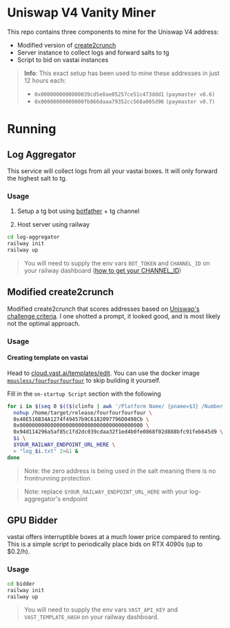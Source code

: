 # Uniswap V4 Vanity Miner

This repo contains three components to mine for the Uniswap V4 address:
- Modified version of [create2crunch](https://github.com/0age/create2crunch)
- Server instance to collect logs and forward salts to tg
- Script to bid on vastai instances

> **Info**: This exact setup has been used to mine these addresses in just 12 hours each:
> - `0x0000000000000039cd5e8ae05257ce51c473ddd1` `(paymaster v0.6)`
> - `0x00000000000000fb866daaa79352cc568a005d96` `(paymaster v0.7)`

# Running

## Log Aggregator

This service will collect logs from all your vastai boxes. It will only forward the highest salt to tg.

### Usage

1. Setup a tg bot using [botfather](t.me/botfather) + tg channel

2. Host server using railway
```bash
cd log-aggregator
railway init
railway up
```
> You will need to supply the env vars `BOT_TOKEN` and `CHANNEL_ID` on your railway dashboard ([how to get your CHANNEL_ID](https://stackoverflow.com/questions/33858927/how-to-obtain-the-chat-id-of-a-private-telegram-channel))


## Modified create2crunch

Modified create2crunch that scores addresses based on [Uniswap's challenge criteria](https://github.com/Uniswap/v4-periphery/blob/3f295d8435e4f776ea2daeb96ce1bc6d63f33fc7/src/libraries/VanityAddressLib.sol#L16-L22). I one shotted a prompt, it looked good, and is most likely not the optimal approach.

### Usage

#### Creating template on vastai

Head to [cloud.vast.ai/templates/edit](https://cloud.vast.ai/templates/edit). You can use the docker image [`mousless/fourfourfourfour`](https://hub.docker.com/repository/docker/mousless/fourfourfourfour/general) to skip building it yourself.

Fill in the `on-startup Script` section with the following
```bash
for i in $(seq 0 $(($(clinfo | awk '/Platform Name/ {pname=$3} /Number of devices/ {if (pname ~ /NVIDIA/) {print $4}}') - 1))); do
  nohup /home/target/release/fourfourfourfour \
  0x48E516B34A1274f49457b9C6182097796D0498Cb \
  0x0000000000000000000000000000000000000000 \
  0x94d114296a5af85c1fd2dc039cdaa32f1ed4b0fe0868f02d888bfc91feb645d9 \
  $i \
  $YOUR_RAILWAY_ENDPOINT_URL_HERE \
  > "log_$i.txt" 2>&1 &
done
```
> Note: the zero address is being used in the salt meaning there is no frontrunning protection

> Note: replace `$YOUR_RAILWAY_ENDPOINT_URL_HERE` with your log-aggregator's endpoint

## GPU Bidder

vastai offers interruptible boxes at a much lower price compared to renting. This is a simple script to periodically place bids on RTX 4090s (up to $0.2/h).

### Usage
```bash
cd bidder
railway init
railway up
```
> You will need to supply the env vars `VAST_API_KEY` and `VAST_TEMPLATE_HASH` on your railway dashboard.
